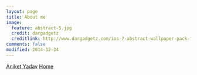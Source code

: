 ```yaml
---
layout: page
title: About me
image:
  feature: abstract-5.jpg
  credit: dargadgetz
  creditlink: http://www.dargadgetz.com/ios-7-abstract-wallpaper-pack-for-iphone-5-and-ipod-touch-retina/
comments: false
modified: 2014-12-24
---
```



<div markdown="0"><a href="{{ http://davincis.github.io/Aniket-Yadav/ }}/theme-setup/" class="btn btn-info">Aniket Yadav</a> <a href="http://davincis.github.io/Aniket-Yadav/" class="btn btn-success">Home</a></div>

